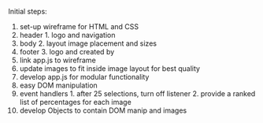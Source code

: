 Initial steps:
1. set-up wireframe for HTML and CSS
  1. header
    1. logo and navigation
  2. body
    2. layout image placement and sizes
  3. footer
    3. logo and created by
2. link app.js to wireframe
3. update images to fit inside image layout for best quality
4. develop app.js for modular functionality
  1. easy DOM manipulation
  2. event handlers
    1. after 25 selections, turn off listener
    2. provide a ranked list of percentages for each image
  3. develop Objects to contain DOM manip and images